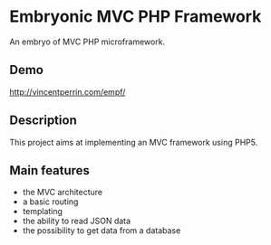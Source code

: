 # Embryonic MVC PHP Framework
An embryo of MVC PHP microframework.

## Demo
http://vincentperrin.com/empf/

## Description
This project aims at implementing an MVC framework using PHP5.

## Main features
- the MVC architecture
- a basic routing
- templating
- the ability to read JSON data
- the possibility to get data from a database
